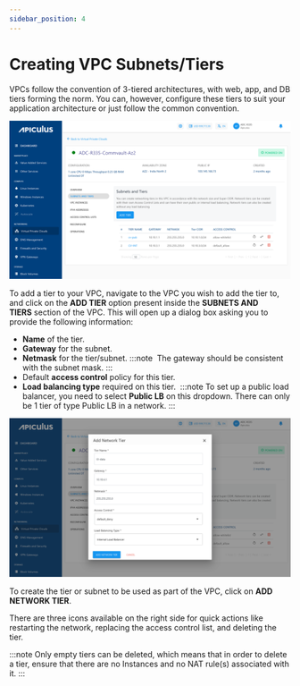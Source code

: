 ```yaml
---
sidebar_position: 4
---
```

# Creating VPC Subnets/Tiers

VPCs follow the convention of 3-tiered architectures, with web, app, and DB tiers forming the norm. You can, however, configure these tiers to suit your application architecture or just follow the common convention.

![Creating VPC Subnets/Tiers](img/VPCSubnets1.png)

To add a tier to your VPC, navigate to the VPC you wish to add the tier to, and click on the **ADD TIER** option present inside the **SUBNETS AND TIERS** section of the VPC. This will open up a dialog box asking you to provide the following information:

- **Name** of the tier.
- **Gateway** for the subnet.
- **Netmask** for the tier/subnet.
	:::note
	 The gateway should be consistent with the subnet mask.
	:::
- Default **access control** policy for this tier.
- **Load balancing type** required on this tier. 
  :::note
	 To set up a public load balancer, you need to select **Public LB** on this dropdown. There can only be 1 tier of type Public LB in a network.
  :::

![Creating VPC Subnets/Tiers](img/VPCSubnets2.png)

To create the tier or subnet to be used as part of the VPC, click on **ADD NETWORK TIER**.

There are three icons available on the right side for quick actions like restarting the network, replacing the access control list, and deleting the tier.

:::note
Only empty tiers can be deleted, which means that in order to delete a tier, ensure that there are no Instances and no NAT rule(s) associated with it.
:::



